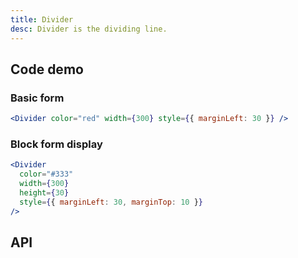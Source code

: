 ```yaml
---
title: Divider
desc: Divider is the dividing line.
---
```


## Code demo

### Basic form

```jsx
<Divider color="red" width={300} style={{ marginLeft: 30 }} />
```

### Block form display

```jsx
<Divider
  color="#333"
  width={300}
  height={30}
  style={{ marginLeft: 30, marginTop: 10 }}
/>
```

## API

<API name="DividerProps" />
